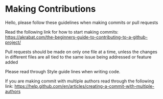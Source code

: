 # Making Contributions
  Hello, please follow these guidelines when making commits or pull requests

  Read the following link for how to start making commits: https://akrabat.com/the-beginners-guide-to-contributing-to-a-github-project/

  Pull requests should be made on only one file at a time, unless the changes in different files are all tied to the same issue being addressed or feature added

  Please read through Style guide lines when writing code.

  If you are making commit with multiple authors read through the following link: https://help.github.com/en/articles/creating-a-commit-with-multiple-authors

